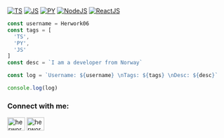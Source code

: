 [![TS](https://img.shields.io/static/v1?label=&message=TypeScript&color=blue&logo=typescript&logoColor=FFFFFF)](https://en.wikipedia.org/wiki/TypeScript)
[![JS](https://img.shields.io/static/v1?label=&message=JavaScript&color=yellow&logo=javascript&logoColor=FFFFFF)](https://developer.mozilla.org/en-US/docs/Web/JavaScript/About_JavaScript)
[![PY](https://img.shields.io/static/v1?label=&message=Python&color=blue&logo=python&logoColor=FFFFFF)](https://www.python.org/doc/essays/blurb/)
[![NodeJS](https://img.shields.io/static/v1?label=&message=NodeJS&color=lime&logo=node.js&logoColor=FFFFFF)](https://nodejs.org/en/about/)
[![ReactJS](https://img.shields.io/static/v1?label=&message=ReactJS&color=blue&logo=reacts&logoColor=FFFFFF)](https://reactjs.org)
```JavaScript
const username = Herwork06
const tags = [
  'TS',
  'PY',
  'JS'
]
const desc = `I am a developer from Norway`

const log = `Username: ${username} \nTags: ${tags} \nDesc: ${desc}`

console.log(log)
```
<h3 align="left">Connect with me:</h3>
<p align="left">
<a href="https://twitter.com/herwork06" target="blank"><img align="center" src="https://raw.githubusercontent.com/rahuldkjain/github-profile-readme-generator/master/src/images/icons/Social/twitter.svg" alt="herwork06" height="30" width="40" /></a>
<a href="https://www.youtube.com/c/herwork06" target="blank"><img align="center" src="https://raw.githubusercontent.com/rahuldkjain/github-profile-readme-generator/master/src/images/icons/Social/youtube.svg" alt="herwork06" height="30" width="40" /></a>
</p>
